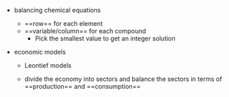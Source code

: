 - balancing chemical equations
    - ==row== for each element
    - ==variable/column== for each compound
        - Pick the smallest value to get an integer solution
- economic models
    
    - Leontief models
    
    - divide the economy into sectors and balance the sectors in terms of ==production== and ==consumption==